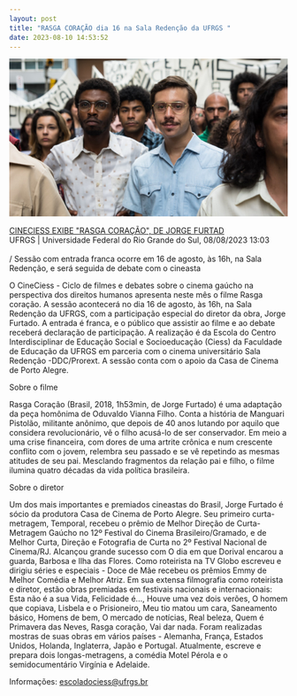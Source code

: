 ```yaml
---
layout: post
title: "RASGA CORAÇÃO dia 16 na Sala Redenção da UFRGS "
date: 2023-08-10 14:53:52
---
```

![](/uploads/rasga-passeata.jpg)

[CINECIESS EXIBE "RASGA CORAÇÃO", DE JORGE FURTAD](http://www.ufrgs.br/ufrgs/noticias/cineciess-exibe-rasga-coracao-de-jorge-furtado)\
UFRGS | Universidade Federal do Rio Grande do Sul, 08/08/2023 13:03\
\
/ Sessão com entrada franca ocorre em 16 de agosto, às 16h, na Sala Redenção, e será seguida de debate com o cineasta

O CineCiess - Ciclo de filmes e debates sobre o cinema gaúcho na perspectiva dos direitos humanos apresenta neste mês o filme Rasga coração. A sessão acontecerá no dia 16 de agosto, às 16h, na Sala Redenção da UFRGS, com a participação especial do diretor da obra, Jorge Furtado. A entrada é franca, e o público que assistir ao filme e ao debate receberá declaração de participação. A realização é da Escola do Centro Interdisciplinar de Educação Social e Socioeducação (Ciess) da Faculdade de Educação da UFRGS em parceria com o cinema universitário Sala Redenção -DDC/Prorext. A sessão conta com o apoio da Casa de Cinema de Porto Alegre.

Sobre o filme

Rasga Coração (Brasil, 2018, 1h53min, de Jorge Furtado) é uma adaptação da peça homônima de Oduvaldo Vianna Filho. Conta a história de Manguari Pistolão, militante anônimo, que depois de 40 anos lutando por aquilo que considera revolucionário, vê o filho acusá-lo de ser conservador. Em meio a uma crise financeira, com dores de uma artrite crônica e num crescente conflito com o jovem, relembra seu passado e se vê repetindo as mesmas atitudes de seu pai. Mesclando fragmentos da relação pai e filho, o filme ilumina quatro décadas da vida política brasileira.

Sobre o diretor

Um dos mais importantes e premiados cineastas do Brasil, Jorge Furtado é sócio da produtora Casa de Cinema de Porto Alegre. Seu primeiro curta-metragem, Temporal, recebeu o prêmio de Melhor Direção de Curta-Metragem Gaúcho no 12º Festival do Cinema Brasileiro/Gramado, e de Melhor Curta, Direção e Fotografia de Curta no 2º Festival Nacional de Cinema/RJ. Alcançou grande sucesso com O dia em que Dorival encarou a guarda, Barbosa e Ilha das Flores. Como roteirista na TV Globo escreveu e dirigiu séries e especiais - Doce de Mãe recebeu os prêmios Emmy de Melhor Comédia e Melhor Atriz. Em sua extensa filmografia como roteirista e diretor, estão obras premiadas em festivais nacionais e internacionais: Esta não é a sua Vida, Felicidade é..., Houve uma vez dois verões, O homem que copiava, Lisbela e o Prisioneiro, Meu tio matou um cara, Saneamento básico, Homens de bem, O mercado de notícias, Real beleza, Quem é Primavera das Neves, Rasga coração, Vai dar nada. Foram realizadas mostras de suas obras em vários países - Alemanha, França, Estados Unidos, Holanda, Inglaterra, Japão e Portugal. Atualmente, escreve e prepara dois longas-metragens, a comédia Motel Pérola e o semidocumentário Virgínia e Adelaide.

Informações: escoladociess@ufrgs.br